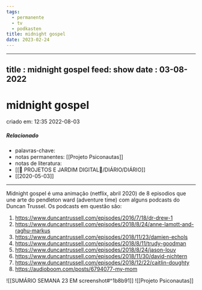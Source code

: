 ```yaml
---
tags:
  - permanente
  - tv
  - podkasten
title: midnight gospel
date: 2023-02-24
---
```


---
title : midnight gospel
feed: show
date :  03-08-2022
---
# midnight gospel
criado em: 12:35 2022-08-03

##### Relacionado
- palavras-chave: 
- notas permanentes: [[Projeto Psiconautas]]
- notas de literatura: 
- [[🏡 PROJETOS E JARDIM DIGITAL🌱/DIÁRIO/DIÁRIO]] 
- [[2020-05-03]]

---
Midnight gospel é uma animação (netflix, abril 2020) de 8 episodios que une arte do pendleton ward (adventure time) com alguns podcasts do Duncan Trussel. Os podcasts em questão são:
1. https://www.duncantrussell.com/episodes/2016/7/18/dr-drew-1
2. https://www.duncantrussell.com/episodes/2018/8/24/anne-lamott-and-raghu-markus
3. https://www.duncantrussell.com/episodes/2018/11/23/damien-echols
4. https://www.duncantrussell.com/episodes/2018/8/11/trudy-goodman
5. https://www.duncantrussell.com/episodes/2018/8/24/jason-louv
6. https://www.duncantrussell.com/episodes/2018/11/30/david-nichtern
7. https://www.duncantrussell.com/episodes/2018/12/22/caitlin-doughty
8. https://audioboom.com/posts/6794077-my-mom


![[SUMÁRIO SEMANA 23 EM screenshot#^1b8b91]]
![[Projeto Psiconautas]]
